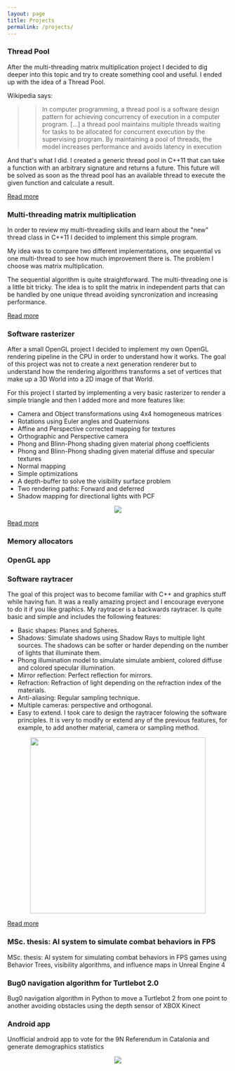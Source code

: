 ```yaml
---
layout: page
title: Projects
permalink: /projects/
---
```


### Thread Pool

After the multi-threading matrix multiplication project I decided to dig deeper into this topic and try to create something cool and useful. I ended up with the idea of a Thread Pool.

Wikipedia says:
>> In computer programming, a thread pool is a software design pattern for achieving concurrency of execution in a computer program. [...] a thread pool maintains multiple threads waiting for tasks to be allocated for concurrent execution by the supervising program. By maintaining a pool of threads, the model increases performance and avoids latency in execution

And that's what I did. I created a generic thread pool in C++11 that can take a function with an arbitrary signature and returns a future. This future will be solved as soon as the thread pool has an available thread to execute the given function and calculate a result.

[Read more](https://github.com/mtrebi/thread-pool)


### Multi-threading matrix multiplication

In order to review my multi-threading skills and learn about the "new" thread class in C++11 I decided to implement this simple program. 

My idea was to compare two different implementations, one sequential vs one multi-thread to see how much improvement there is. The problem I choose was matrix multiplication.

The sequential algorithm is quite straightforward. The multi-threading one is a little bit tricky. The idea is to split the matrix in independent parts that can be handled by one unique thread avoiding syncronization and increasing performance.

[Read more](https://github.com/mtrebi/https://github.com/mtrebi/matrix-multiplication-threading)

### Software rasterizer

After a small OpenGL project I decided to implement my own OpenGL rendering pipeline in the CPU in order to understand how it works. The goal of this project was not to create a next generation renderer but to understand how the rendering algorithms transforms a set of vertices that make up a 3D World into a 2D image of that World.

For this project I started by implementing a very basic rasterizer to render a simple triangle and then I added more and more features like:

* Camera and Object transformations using 4x4 homogeneous matrices
* Rotations using Euler angles and Quaternions
* Affine and Perspective corrected mapping for textures
* Orthographic and Perspective camera
* Phong and Blinn-Phong shading given material phong coefficients
* Phong and Blinn-Phong shading given material diffuse and specular textures
* Normal mapping
* Simple optimizations
* A depth-buffer to solve the visibility surface problem
* Two rendering paths: Forward and deferred
* Shadow mapping for directional lights with PCF 

<p align="center">  <img src="https://github.com/mtrebi/Rasterizer/blob/master/docs/images/gallery/textured_vs_flat_scene.png?raw=true"> </p>

[Read more](https://github.com/mtrebi/Rasterizer)




### Memory allocators

### OpenGL app

### Software raytracer

The goal of this project was to become familiar with C++ and graphics stuff while having fun. It was a really amazing project and I encourage everyone to do it if you like graphics. My raytracer is a backwards raytracer. Is quite basic and simple and includes the following features:

- Basic shapes: Planes and Spheres.
- Shadows: Simulate shadows using Shadow Rays to multiple light sources. The shadows can be softer or harder depending on the number of lights that illuminate them.
- Phong illumination model to simulate simulate ambient, colored diffuse and colored specular illumination.
- Mirror reflection: Perfect reflection for mirrors.
- Refraction: Refraction of light depending on the refraction index of the materials.
- Anti-aliasing: Regular sampling technique.
- Multiple cameras: perspective and orthogonal.
- Easy to extend. I took care to design the raytracer folowing the software principles. It is very to modify or extend any of the previous features, for example, to add another material, camera or sampling method.

<p align="center">  <img src="https://raw.githubusercontent.com/mtrebi/Raytracer/master/docs/images/final-256-sampling.bmp" width=400> </p>


[Read more](https://github.com/mtrebi/Raytracer)

### MSc. thesis: AI system to simulate combat behaviors in FPS
MSc. thesis: AI system for simulating combat behaviors in FPS games using Behavior Trees, visibility algorithms, and influence maps in Unreal Engine 4




### Bug0 navigation algorithm for Turtlebot 2.0

Bug0 navigation algorithm in Python to move a Turtlebot 2 from one point to another avoiding obstacles using the depth sensor of XBOX Kinect

### Android app

Unofficial android app to vote for the 9N Referendum in Catalonia and generate demographics statistics

<p align="center">  <img src="https://lh6.ggpht.com/MP30trtzQ9sUT1c0qo5lSoX1vHTT65oGHSMHF3dQtGhKGLGg3-y5kPbcs-JlJskt75Fb=h900-rw"> </p>

